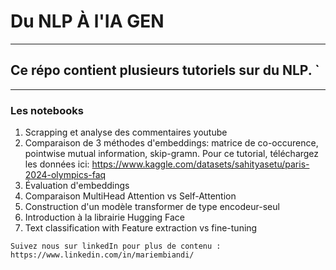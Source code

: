 # Du NLP À l'IA GEN
*************************************
##  Ce répo contient plusieurs tutoriels sur du NLP. `
-------------------------------------------------------
### Les notebooks
1. Scrapping et analyse des commentaires youtube
2. Comparaison de 3 méthodes d'embeddings: matrice de co-occurence, pointwise mutual information, skip-gramn. Pour ce tutorial, téléchargez les données ici: https://www.kaggle.com/datasets/sahityasetu/paris-2024-olympics-faq 
3. Évaluation d'embeddings
4. Comparaison MultiHead Attention vs Self-Attention
5. Construction d'un modèle transformer de type encodeur-seul
6. Introduction à la librairie Hugging Face
7. Text classification with Feature extraction vs fine-tuning

`Suivez nous sur linkedIn pour plus de contenu : https://www.linkedin.com/in/mariembiandi/`
